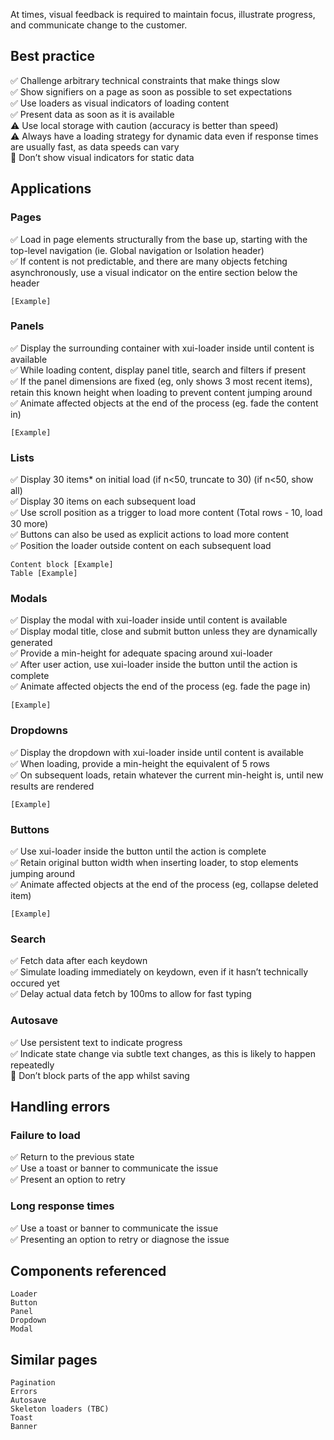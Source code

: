 At times, visual feedback is required to maintain focus, illustrate progress, and communicate change to the customer. 

## Best practice
✅ Challenge arbitrary technical constraints that make things slow  
✅ Show signifiers on a page as soon as possible to set expectations  
✅ Use loaders as visual indicators of loading content  
✅ Present data as soon as it is available  
⚠️ Use local storage with caution (accuracy is better than speed)  
⚠️ Always have a loading strategy for dynamic data even if response times are usually fast, as data speeds can vary  
🚫 Don’t show visual indicators for static data  

## Applications

### Pages
✅ Load in page elements structurally from the base up, starting with the top-level navigation (ie. Global navigation or Isolation header)  
✅ If content is not predictable, and there are many objects fetching asynchronously, use a visual indicator on the entire section below the header

```
[Example]
```

### Panels
✅ Display the surrounding container with xui-loader inside until content is available  
✅ While loading content, display panel title, search and filters if present  
✅ If the panel dimensions are fixed (eg, only shows 3 most recent items), retain this known height when loading to prevent content jumping around  
✅ Animate affected objects at the end of the process (eg. fade the content in)  

```
[Example]
```

### Lists
✅ Display 30 items* on initial load (if n<50, truncate to 30) (if n<50, show all)  
✅ Display 30 items on each subsequent load  
✅ Use scroll position as a trigger to load more content (Total rows - 10, load 30 more)  
✅ Buttons can also be used as explicit actions to load more content  
✅ Position the loader outside content on each subsequent load  

```
Content block [Example]
Table [Example]
```

### Modals
✅ Display the modal with xui-loader inside until content is available  
✅ Display modal title, close and submit button unless they are dynamically generated  
✅ Provide a min-height for adequate spacing around xui-loader  
✅ After user action, use xui-loader inside the button until the action is complete  
✅ Animate affected objects the end of the process (eg. fade the page in)  

```
[Example]
```

### Dropdowns
✅ Display the dropdown with xui-loader inside until content is available  
✅ When loading, provide a min-height the equivalent of 5 rows  
✅ On subsequent loads, retain whatever the current min-height is, until new results are rendered  

```
[Example]
```

### Buttons
✅ Use xui-loader inside the button until the action is complete  
✅ Retain original button width when inserting loader, to stop elements jumping around  
✅ Animate affected objects at the end of the process (eg, collapse deleted item)  

```
[Example]
```

### Search
✅ Fetch data after each keydown  
✅ Simulate loading immediately on keydown, even if it hasn’t technically occured yet  
✅ Delay actual data fetch by 100ms to allow for fast typing  

### Autosave
✅ Use persistent text to indicate progress  
✅ Indicate state change via subtle text changes, as this is likely to happen repeatedly  
🚫 Don’t block parts of the app whilst saving  

## Handling errors

### Failure to load
✅ Return to the previous state  
✅ Use a toast or banner to communicate the issue  
✅ Present an option to retry  

### Long response times
✅ Use a toast or banner to communicate the issue  
✅ Presenting an option to retry or diagnose the issue  

## Components referenced
```
Loader
Button
Panel
Dropdown
Modal
```

## Similar pages
```
Pagination
Errors
Autosave
Skeleton loaders (TBC)
Toast
Banner
```